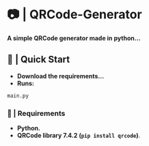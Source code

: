 # 📷 | QRCode-Generator
**A simple QRCode generator made in python...**
## 🚀 | Quick Start
+ **Download the requirements...**
+ **Runs:**
```bash
main.py
```
### 📝 | Requirements
+ **Python.**
+ **QRCode library 7.4.2 (```pip install qrcode```)**.
